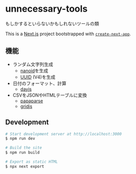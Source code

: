 # unnecessary-tools

もしかするといらないかもしれないツールの類

This is a [Next.js](https://nextjs.org/) project bootstrapped with [`create-next-app`](https://github.com/vercel/next.js/tree/canary/packages/create-next-app).

## 機能

* ランダム文字列生成
  - [nanoid](https://github.com/ai/nanoid)を生成
  - [UUID](https://datatracker.ietf.org/doc/html/rfc4122) (V4)を生成
* 日付のフォーマット、計算
  - [dayjs](https://day.js.org)
* CSVをJSONやHTMLテーブルに変換
  - [papaparse](https://www.papaparse.com/)
  - [gridjs](https://gridjs.io/)

## Development

```sh
# Start development server at http://localhost:3000
$ npm run dev

# Build the site
$ npm run build

# Export as static HTML
$ npx next export
```
